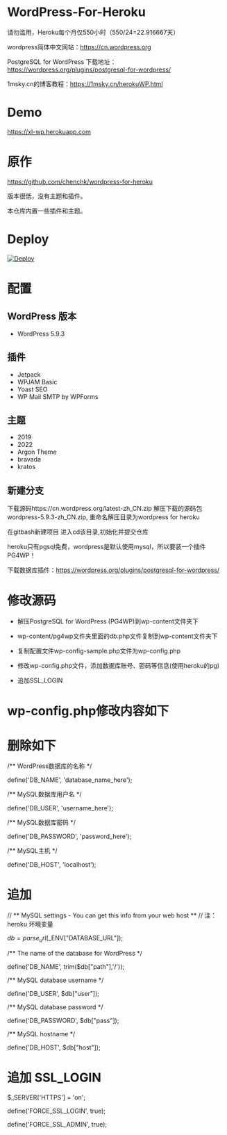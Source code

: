 # WordPress-For-Heroku

请勿滥用，Heroku每个月仅550小时（550/24=22.916667天）

wordpress简体中文网站：https://cn.wordpress.org

PostgreSQL for WordPress 下载地址：https://wordpress.org/plugins/postgresql-for-wordpress/

1msky.cn的博客教程：https://1msky.cn/herokuWP.html

# Demo

https://xl-wp.herokuapp.com

# 原作

https://github.com/chenchk/wordpress-for-heroku

版本很低，没有主题和插件。

本仓库内置一些插件和主题。

# Deploy

[![Deploy](https://www.herokucdn.com/deploy/button.svg)](https://dashboard.heroku.com/new?template=https://github.com/MINGERTAI/wordpress)

# 配置

## WordPress 版本

+ WordPress 5.9.3

## 插件

+ Jetpack
+ WPJAM Basic
+ Yoast SEO
+ WP Mail SMTP by WPForms

## 主题

+ 2019
+ 2022
+ Argon Theme
+ bravada
+ kratos

## 新建分支

下载源码https://cn.wordpress.org/latest-zh_CN.zip 解压下载的源码包 wordpress-5.9.3-zh_CN.zip, 重命名解压目录为wordpress for heroku

在gitbash新建项目 进入cd该目录,初始化并提交仓库

heroku只有pgsql免费，wordpress是默认使用mysql，所以要装一个插件PG4WP！

下载数据库插件：https://wordpress.org/plugins/postgresql-for-wordpress/

# 修改源码

+ 解压PostgreSQL for WordPress (PG4WP)到wp-content文件夹下

+ wp-content/pg4wp文件夹里面的db.php文件复制到wp-content文件夹下

+ 复制配置文件wp-config-sample.php文件为wp-config.php

+ 修改wp-config.php文件，添加数据库账号、密码等信息(使用heroku的pg)

+ 追加SSL_LOGIN

# wp-config.php修改内容如下

# 删除如下

/** WordPress数据库的名称 */

define('DB_NAME', 'database_name_here');

/** MySQL数据库用户名 */

define('DB_USER', 'username_here');

/** MySQL数据库密码 */

define('DB_PASSWORD', 'password_here');

/** MySQL主机 */

define('DB_HOST', 'localhost');

# 追加

// ** MySQL settings - You can get this info from your web host ** //  注：heroku 环境变量

$db = parse_url($_ENV["DATABASE_URL"]);        

/** The name of the database for WordPress */

define('DB_NAME', trim($db["path"],'/'));

/** MySQL database username */

define('DB_USER', $db["user"]);

/** MySQL database password */

define('DB_PASSWORD', $db["pass"]);

/** MySQL hostname */

define('DB_HOST', $db["host"]);

#  追加 SSL_LOGIN

$_SERVER['HTTPS'] = 'on';

define('FORCE_SSL_LOGIN', true);

define('FORCE_SSL_ADMIN', true);
